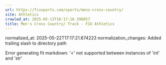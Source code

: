 ```yaml
---
url: https://fiusports.com/sports/mens-cross-country/
site: Athletics
crawled_at: 2025-05-13T10:17:16.396057
title: Men's Cross Country/ Track - FIU Athletics
---
```

normalized_at: 2025-05-22T17:17:21.674223
normalization_changes: Added trailing slash to directory path

Error generating fit markdown: '<' not supported between instances of 'int' and 'str'